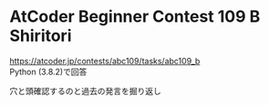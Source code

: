 # AtCoder Beginner Contest 109 B Shiritori  
https://atcoder.jp/contests/abc109/tasks/abc109_b  
Python (3.8.2)で回答  

穴と頭確認するのと過去の発言を掘り返し
